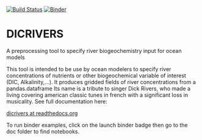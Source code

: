 [![Build Status](https://travis-ci.org/raphaeldussin/DICRIVERS.svg?branch=master)](https://travis-ci.org/raphaeldussin/DICRIVERS) [![Binder](https://mybinder.org/badge_logo.svg)](https://mybinder.org/v2/gh/raphaeldussin/DICRIVERS/master)

# DICRIVERS
A preprocessing tool to specify river biogeochemistry input for ocean models

This tool is intended to be use by ocean modelers to specify river concentrations of nutrients or other biogeochemical
variable of interest (DIC, Alkalinity,...). It produces gridded fields of river concentrations from a pandas.dataframe
Its name is a tribute to singer Dick Rivers, who made a living covering american classic tunes in french with a
significant loss in musicality. See full documentation here:

[dicrivers at readthedocs.org](https://dicrivers.readthedocs.io/en/latest/)

To run binder examples, click on the launch binder badge then go to the doc folder to find notebooks.
